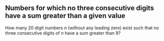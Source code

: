 ## Numbers for which no three consecutive digits have a sum greater than a given value

How many 20 digit numbers <var>n</var> (without any leading zero) exist such that no three consecutive digits of <var>n</var> have a sum greater than 9?
